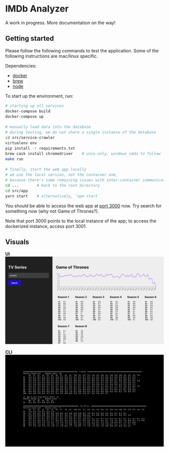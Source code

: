 # IMDb Analyzer

A work in progress. More documentation on the way!

## Getting started

Please follow the following commands to test the application. Some of the following instructions are mac/linux specific.

Dependencies:
- [docker](https://docs.docker.com/v17.12/docker-for-mac/install/#download-docker-for-mac)
- [brew](https://brew.sh)
- [node](https://treehouse.github.io/installation-guides/mac/node-mac.html)

To start up the environment, run:

```bash
# starting up all services
docker-compose build
docker-compose up

# manually load data into the database
# during testing, we do not share a single instance of the database
cd src/service-crawler
virtualenv env
pip install -r requirements.txt
brew cask install chromedriver    # unix-only, windows cmds to follow
make run

# finally, start the web app locally
# we use the local version, not the container one,
# because there's some remaining issues with inter-container communications
cd ...        # back to the root directory
cd src/app
yarn start    # alternatively, `npm start`
```

You should be able to access the web app at [port 3000](localhost:3000) now. Try search for something now (why not Game of Thrones?).

Note that port 3000 points to the local instance of the app; to access the dockerized instance, access port 3001.

## Visuals

**UI**
![stdui](docs/static/sample_ui.png)

**CLI**
![stdout](docs/static/sample_stdout.png)
